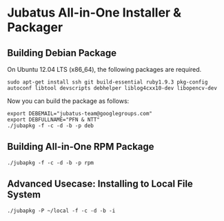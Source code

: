 Jubatus All-in-One Installer & Packager
=======================================

Building Debian Package
-----------------------

On Ubuntu 12.04 LTS (x86\_64), the following packages are required.

```
sudo apt-get install ssh git build-essential ruby1.9.3 pkg-config autoconf libtool devscripts debhelper liblog4cxx10-dev libopencv-dev
```

Now you can build the package as follows:

```
export DEBEMAIL="jubatus-team@googlegroups.com"
export DEBFULLNAME="PFN & NTT"
./jubapkg -f -c -d -b -p deb
```

Building All-in-One RPM Package
--------------------------------------

```
./jubapkg -f -c -d -b -p rpm
```

Advanced Usecase: Installing to Local File System
----------------------------------------------------

```
./jubapkg -P ~/local -f -c -d -b -i
```
